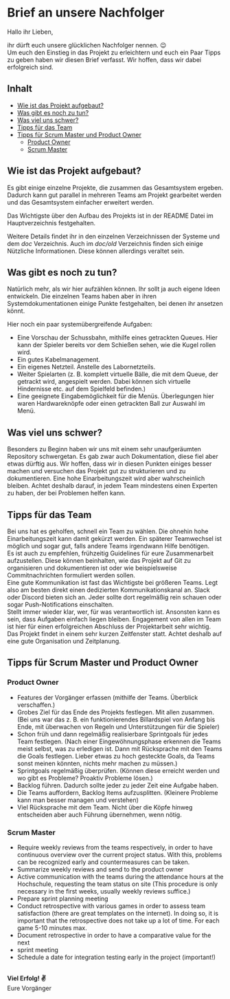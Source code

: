 # Brief an unsere Nachfolger

Hallo ihr Lieben,

ihr dürft euch unsere glücklichen Nachfolger nennen. 😉\
Um euch den Einstieg in das Projekt zu erleichtern und euch ein Paar Tipps zu
geben haben wir diesen Brief verfasst. Wir hoffen, dass wir dabei erfolgreich
sind.

## Inhalt

* [Wie ist das Projekt aufgebaut?](#wie-ist-das-projekt-aufgebaut)
* [Was gibt es noch zu tun?](#was-gibt-es-noch-zu-tun)
* [Was viel uns schwer?](#was-viel-uns-schwer)
* [Tipps für das Team](#tipps-f%c3%bcr-das-team)
* [Tipps für Scrum Master und Product Owner](#tipps-f%c3%bcr-scrum-master-und-product-owner)
  * [Product Owner](#product-owner)
  * [Scrum Master](#scrum-master)


## Wie ist das Projekt aufgebaut?

Es gibt einige einzelne Projekte, die zusammen das Gesamtsystem ergeben.
Dadurch kann gut parallel in mehreren Teams am Projekt gearbeitet werden und
das Gesamtsystem einfacher erweitert werden.

Das Wichtigste über den Aufbau des Projekts ist in der README Datei im
Hauptverzeichnis festgehalten.

Weitere Details findet ihr in den einzelnen Verzeichnissen der Systeme und dem
*doc* Verzeichnis. Auch im *doc/old* Verzeichnis finden sich einige Nützliche
Informationen. Diese können allerdings veraltet sein.

## Was gibt es noch zu tun?

Natürlich mehr, als wir hier aufzählen können. Ihr sollt ja auch eigene Ideen
entwickeln. Die einzelnen Teams haben aber in ihren Systemdokumentationen einige
Punkte festgehalten, bei denen ihr ansetzen könnt.

Hier noch ein paar systemübergreifende Aufgaben:

* Eine Vorschau der Schussbahn, mithilfe eines getrackten Queues. Hier kann der
  Spieler bereits vor dem Schießen sehen, wie die Kugel rollen wird.
* Ein gutes Kabelmanagement.
* Ein eigenes Netzteil. Anstelle des Labornetzteils.
* Weiter Spielarten (z. B. komplett virtuelle Bälle, die mit dem Queue, der
  getrackt wird, angespielt werden. Dabei können sich virtuelle Hindernisse etc.
  auf dem Spielfeld befinden.)
* Eine geeignete Eingabemöglichkeit für die Menüs. Überlegungen hier waren
  Hardwareknöpfe oder einen getrackten Ball zur Auswahl im Menü.

## Was viel uns schwer?

Besonders zu Beginn haben wir uns mit einem sehr unaufgeräumten Repository
schwergetan. Es gab zwar auch Dokumentation, diese fiel aber etwas dürftig aus.
Wir hoffen, dass wir in diesen Punkten einiges besser machen und versuchen das
Projekt gut zu strukturieren und zu dokumentieren.
Eine hohe Einarbeitungszeit wird aber wahrscheinlich bleiben.
Achtet deshalb darauf, in jedem Team mindestens einen Experten zu haben, der bei
Problemen helfen kann.

## Tipps für das Team

Bei uns hat es geholfen, schnell ein Team zu wählen. Die ohnehin hohe
Einarbeitungszeit kann damit gekürzt werden. Ein späterer Teamwechsel ist
möglich und sogar gut, falls andere Teams irgendwann Hilfe benötigen.\
Es ist auch zu empfehlen, frühzeitig Guidelines für eure Zusammenarbeit
aufzustellen. Diese können beinhalten, wie das Projekt auf Git zu organisieren
und dokumentieren ist oder wie beispielsweise Commitnachrichten formuliert
werden sollen.\
Eine gute Kommunikation ist fast das Wichtigste bei größeren Teams. Legt also am
besten direkt einen dedizierten Kommunikationskanal an. Slack oder Discord
bieten sich an. Jeder sollte dort regelmäßig rein schauen oder sogar
Push-Notifications einschalten.\
Stellt immer wieder klar, wer, für was verantwortlich ist. Ansonsten kann es
sein, dass Aufgaben einfach liegen bleiben. Engagement von allen im Team ist
hier für einen erfolgreichen Abschluss der Projektarbeit sehr wichtig.\
Das Projekt findet in einem sehr kurzen Zeitfenster statt. Achtet deshalb auf
eine gute Organisation und Zeitplanung.

## Tipps für Scrum Master und Product Owner

### Product Owner

* Features der Vorgänger erfassen (mithilfe der Teams. Überblick verschaffen.)
* Grobes Ziel für das Ende des Projekts festlegen. Mit allen zusammen. (Bei uns
  war das z. B. ein funktionierendes Billardspiel von Anfang bis Ende, mit
  überwachen von Regeln und Unterstützungen für die Spieler)
* Schon früh und dann regelmäßig realisierbare Sprintgoals für jedes Team
  festlegen. (Nach einer Eingewöhnungsphase erkennen die Teams meist selbst, was
  zu erledigen ist. Dann mit Rücksprache mit den Teams die Goals festlegen.
  Lieber etwas zu hoch gesteckte Goals, da Teams sonst meinen könnten, nichts
  mehr machen zu müssen.)
* Sprintgoals regelmäßig überprüfen. (Können diese erreicht werden und wo gibt
  es Probleme? Proaktiv Probleme lösen.)
* Backlog führen. Dadurch sollte jeder zu jeder Zeit eine Aufgabe haben.
* Die Teams auffordern, Backlog Items aufzusplitten. (Kleinere Probleme kann man
  besser managen und verstehen)
* Viel Rücksprache mit dem Team. Nicht über die Köpfe hinweg entscheiden aber
  auch Führung übernehmen, wenn nötig.

### Scrum Master

* Require weekly reviews from the teams respectively, in order to have
  continuous overview over the current project status. With this, problems can
  be recognized early and countermeasures can be taken.
* Summarize weekly reviews and send to the product owner
* Active communication with the teams during the attendance hours at the
  Hochschule, requesting the team status on site (This procedure is only
  necessary in the first weeks, usually weekly reviews suffice.)
* Prepare sprint planning meeting
* Conduct retrospective with various games in order to assess team satisfaction
  (there are great templates on the internet). In doing so, it is important that
  the retrospective does not take up a lot of time. For each game 5-10 minutes
  max.
* Document retrospective in order to have a comparative value for the next
* sprint meeting
* Schedule a date for integration testing early in the project (important!)

\
**Viel Erfolg! ✌**\
Eure Vorgänger
